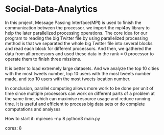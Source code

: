 # Social-Data-Analytics
In this project, Message Passing Interface(MPI) is used to finish the communication between the processor. we import the mpi4py library to help the later parallelized processing operations. The core idea for our program to reading the big Twitter file by using parallelized processing method is that we separated the whole big Twitter file into several blocks and read each block for different processors. And then, we gathered the data from all processors and used these data in the rank = 0 processor to operate them to finish three missions.

It is better to load extremely large datasets. And we analyze the top 10 cities with the most tweets number, top 10 users with the most tweets number made, and top 10 users with the most tweets location number.

In conclusion, parallel computing allows more work to be done per unit of time since multiple processors can work on different parts of a problem at the same time, which can maximise resource usage and reduce running time. It is useful and efficient to process big data sets or do complete computations and analyses

How to start it: mpiexec -np 8 python3 main.py

cores: 8
